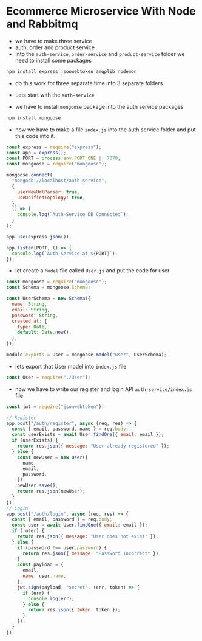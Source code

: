 # Ecommerce Microservice With Node and Rabbitmq

- we have to make three service
- auth, order and product service
- Into the `auth-service`, `order-service` and `product-service` folder we need to install some packages

```bash
npm install express jsonwebtoken amqplib nodemon
```

- do this work for three separate time into 3 separate folders

- Lets start with the `auth-service`
- we have to install `mongoose` package into the auth service packages

```bash
npm install mongoose
```

- now we have to make a file `index.js` into the auth service folder and put this code into it.

```js
const express = require("express");
const app = express();
const PORT = process.env.PORT_ONE || 7070;
const mongoose = require("mongoose");

mongoose.connect(
  "mongodb://localhost/auth-service",
  {
    userNewUrlParser: true,
    useUnifiedTopology: true,
  },
  () => {
    console.log(`Auth-Service DB Connected`);
  }
);

app.use(express.json());

app.listen(PORT, () => {
  console.log(`Auth-Service at ${PORT}`);
});
```

- let create a `Model` file called `User.js` and put the code for user

```js
const mongoose = require("mongoose");
const Schema = mongoose.Schema;

const UserSchema = new Schema({
  name: String,
  email: String,
  password: String,
  created_at: {
    type: Date,
    default: Date.now(),
  },
});

module.exports = User = mongoose.model("user", UserSchema);
```

- lets export that User model into `index.js` file

```js
const User = require("./User");
```

- now we have to write our register and login API `auth-service/index.js` file

```js
const jwt = require("jsonwebtoken");

// Register
app.post("/auth/register", async (req, res) => {
  const { email, password, name } = req.body;
  const userExists = await User.findOne({ email: email });
  if (userExists) {
    return res.json({ message: "User already registered" });
  } else {
    const newUser = new User({
      name,
      email,
      password,
    });
    newUser.save();
    return res.json(newUser);
  }
});
// Login
app.post("/auth/login", async (req, res) => {
  const { email, password } = req.body;
  const user = await User.findOne({ email: email });
  if (!user) {
    return res.json({ message: "User does not exist" });
  } else {
    if (password !== user.password) {
      return res.json({ message: "Password Incorrect" });
    }
    const payload = {
      email,
      name: user.name,
    };
    jwt.sign(payload, "secret", (err, token) => {
      if (err) {
        console.log(err);
      } else {
        return res.json({ token: token });
      }
    });
  }
});
```
